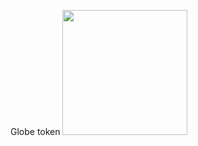 Globe token
<img src="https://github.com/Treyyyy0338/Globe-Token-Source-Files/blob/main/Images/globelogo.png" width="200" height="200" />
